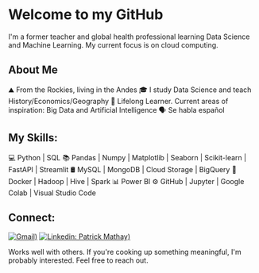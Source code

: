 # Welcome to my GitHub

I'm a former teacher and global health professional learning Data Science and Machine Learning. My current focus is on cloud computing. 

## About Me
⛰️ From the Rockies, living in the Andes
🎓 I study Data Science and teach History/Economics/Geography 
🌱 Lifelong Learner. Current areas of inspiration: Big Data and Artificial Intelligence
🗣️ Se habla español 


## My Skills:
💻 Python | SQL
📚 Pandas | Numpy | Matplotlib | Seaborn | Scikit-learn | FastAPI | Streamlit
🛢  MySQL | MongoDB | Cloud Storage | BigQuery
🔧 Docker | Hadoop | Hive | Spark
📊 Power BI
⚙️ GitHub | Jupyter | Google Colab | Visual Studio Code


## Connect: 
[![Gmail](/images/image-1.png))](mailto:away.mathay@gmail.com)
[![Linkedin: Patrick Mathay](/images/image.png))](https://www.linkedin.com/in/patrickmathay/)

Works well with others. If you're cooking up something meaningful, I'm probably interested. Feel free to reach out.